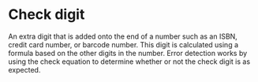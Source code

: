 # Check digit

An extra digit that is added onto the end of a number such as an ISBN, credit card number, or barcode number.
This digit is calculated using a formula based on the other digits in the number.
Error detection works by using the check equation to determine whether or not the check digit is as expected.
